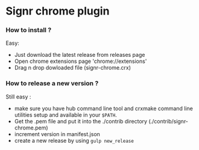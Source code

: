 # Signr chrome plugin

### How to install ?

Easy:
* Just download the latest release from releases page
* Open chrome extensions page 'chrome://extensions'
* Drag n drop dowloaded file (signr-chrome.crx)

### How to release a new version ?

Still easy :
* make sure you have hub command line tool and crxmake command line utilities setup and available in your `$PATH`.
* Get the .pem file and put it into the ./contrib directory (./contrib/signr-chrome.pem)
* increment version in manifest.json
* create a new release by using `gulp new_release`

